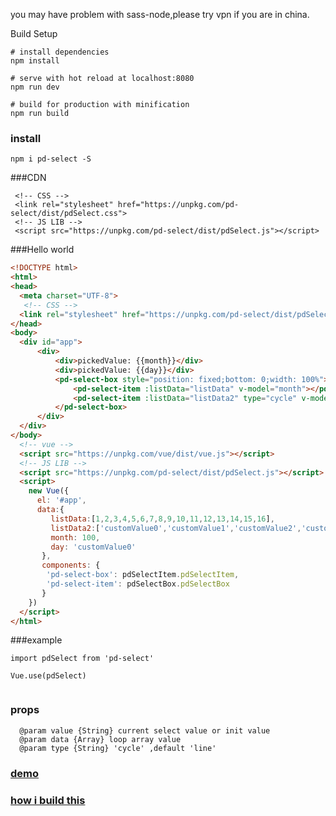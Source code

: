 you may have problem with sass-node,please try vpn if you are in china.

Build Setup

```
# install dependencies
npm install

# serve with hot reload at localhost:8080
npm run dev

# build for production with minification
npm run build

```
### install
```
npm i pd-select -S

```
###CDN
```
 <!-- CSS -->
 <link rel="stylesheet" href="https://unpkg.com/pd-select/dist/pdSelect.css">
 <!-- JS LIB -->
 <script src="https://unpkg.com/pd-select/dist/pdSelect.js"></script>
```


###Hello world
```html
<!DOCTYPE html>
<html>
<head>
  <meta charset="UTF-8">
   <!-- CSS -->
  <link rel="stylesheet" href="https://unpkg.com/pd-select/dist/pdSelect.css">
</head>
<body>
  <div id="app">
      <div>
          <div>pickedValue: {{month}}</div>
          <div>pickedValue: {{day}}</div>
          <pd-select-box style="position: fixed;bottom: 0;width: 100%">
              <pd-select-item :listData="listData" v-model="month"></pd-select-item>
              <pd-select-item :listData="listData2" type="cycle" v-model="day"></pd-select-item>
          </pd-select-box>
      </div>
  </div>
</body>
  <!-- vue -->
  <script src="https://unpkg.com/vue/dist/vue.js"></script>
  <!-- JS LIB -->
  <script src="https://unpkg.com/pd-select/dist/pdSelect.js"></script>
  <script>
    new Vue({
      el: '#app',
      data:{
         listData:[1,2,3,4,5,6,7,8,9,10,11,12,13,14,15,16],
         listData2:['customValue0','customValue1','customValue2','customValue3','customValue4'],
         month: 100,
         day: 'customValue0'
       },
       components: {
        'pd-select-box': pdSelectItem.pdSelectItem,
        'pd-select-item': pdSelectBox.pdSelectBox
       }
    })
  </script>
</html>
```


###example
```
import pdSelect from 'pd-select'

Vue.use(pdSelect)


```


### props
```
  @param value {String} current select value or init value
  @param data {Array} loop array value
  @param type {String} 'cycle' ,default 'line'
```
 
   
### [demo](https://www.k186studio.com/demos/iosPicker/)


### [how i build this](https://segmentfault.com/a/1190000009276918)
